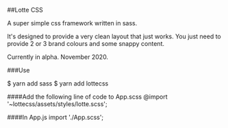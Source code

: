 ##Lotte CSS 

A super simple css framework written in sass.

It's designed to provide a very clean layout that just works.
You just need to provide 2 or 3 brand colours and some snappy content.

Currently in alpha. 
November 2020.

###Use

$ yarn add sass
$ yarn add lottecss

####Add the following line of code to App.scss
@import '~lottecss/assets/styles/lotte.scss';

####In App.js
import './App.scss';
